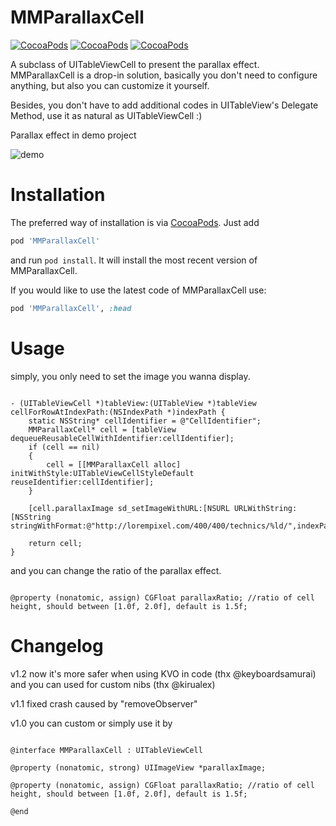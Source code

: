 MMParallaxCell
=============
[![CocoaPods](https://img.shields.io/cocoapods/v/MMParallaxCell.svg)]()
[![CocoaPods](https://img.shields.io/cocoapods/p/MMParallaxCell.svg)]()
[![CocoaPods](https://img.shields.io/cocoapods/l/MMParallaxCell.svg)]()

A subclass of UITableViewCell to present the parallax effect. MMParallaxCell is a drop-in solution, basically you don't need to configure anything, but also you can customize it yourself. 

Besides, you don't have to add additional codes in UITableView's Delegate Method, use it as natural as UITableViewCell :)

Parallax effect in demo project

![demo](https://github.com/adad184/MMParallaxCell/blob/master/DEMO.gif)


Installation
============

The preferred way of installation is via [CocoaPods](http://cocoapods.org). Just add

```ruby
pod 'MMParallaxCell'
```

and run `pod install`. It will install the most recent version of MMParallaxCell.

If you would like to use the latest code of MMParallaxCell use:

```ruby
pod 'MMParallaxCell', :head
```

Usage
===============

simply, you only need to set the image you wanna display.

```objc

- (UITableViewCell *)tableView:(UITableView *)tableView cellForRowAtIndexPath:(NSIndexPath *)indexPath {
    static NSString* cellIdentifier = @"CellIdentifier";
    MMParallaxCell* cell = [tableView dequeueReusableCellWithIdentifier:cellIdentifier];
    if (cell == nil)
    {
        cell = [[MMParallaxCell alloc] initWithStyle:UITableViewCellStyleDefault reuseIdentifier:cellIdentifier];
    }
    
    [cell.parallaxImage sd_setImageWithURL:[NSURL URLWithString:[NSString stringWithFormat:@"http://lorempixel.com/400/400/technics/%ld/",indexPath.row]]];
    
    return cell;
}

```


and you can change the ratio of the parallax effect.

```objc

@property (nonatomic, assign) CGFloat parallaxRatio; //ratio of cell height, should between [1.0f, 2.0f], default is 1.5f;

```
	

Changelog
===============

v1.2  now it's more safer when using KVO in code (thx @keyboardsamurai) and you can used for custom nibs (thx @kirualex)

v1.1  fixed crash caused by "removeObserver"

v1.0  you can custom or simply use it by

```objc

@interface MMParallaxCell : UITableViewCell

@property (nonatomic, strong) UIImageView *parallaxImage;

@property (nonatomic, assign) CGFloat parallaxRatio; //ratio of cell height, should between [1.0f, 2.0f], default is 1.5f;

@end
```


